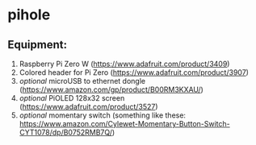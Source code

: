 # pihole

## Equipment:
1. Raspberry Pi Zero W (https://www.adafruit.com/product/3409) 
2. Colored header for Pi Zero (https://www.adafruit.com/product/3907)
3. *_optional_* microUSB to ethernet dongle (https://www.amazon.com/gp/product/B00RM3KXAU/)
4. *optional* PiOLED 128x32 screen (https://www.adafruit.com/product/3527) 
5. *optional* momentary switch (something like these: https://www.amazon.com/Cylewet-Momentary-Button-Switch-CYT1078/dp/B0752RMB7Q/)

